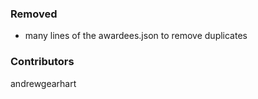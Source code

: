 ### Removed

* many lines of the awardees.json to remove duplicates

### Contributors

andrewgearhart
